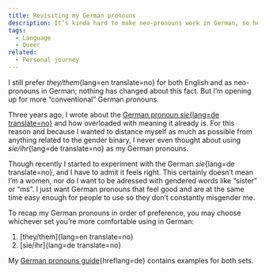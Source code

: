 ```yaml
---
title: Revisiting my German pronouns
description: It’s kinda hard to make neo-pronouns work in German, so here’s an alternative.
tags:
  - Language
  - Queer
related:
  - Personal journey
---
```


I still prefer _they/them_{lang=en translate=no} for both English and as neo-pronouns in German; nothing has changed about this fact. But I’m opening up for more “conventional” German pronouns.

Three years ago, I wrote about the [German pronoun _sie_{lang=de translate=no}](2021-07-11-missing-neutral-pronoun-german.md#:~:text=in%20the%20room.-,Singular%20they,-The%20German%20language) and how overloaded with meaning it already is. For this reason and because I wanted to distance myself as much as possible from anything related to the gender binary, I never even thought about using _sie/ihr_{lang=de translate=no} as my German pronouns.

Though recently I started to experiment with the German _sie_{lang=de translate=no}, and I have to admit it feels right. This certainly doesn’t mean I’m a women, nor do I want to be adressed with gendered words like “sister” or “ms”. I just want German pronouns that feel good and are at the same time easy enough for people to use so they don’t constantly misgender me.

To recap my German pronouns in order of preference, you may choose whichever set you’re more comfortable using in German:

1. [they/them]{lang=en translate=no}
2. [sie/ihr]{lang=de translate=no}

My [German pronouns guide](../pronouns/de.md){hreflang=de} contains examples for both sets.
